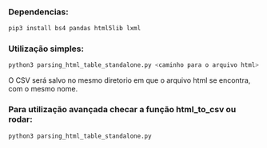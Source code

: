 ### Dependencias:

```bash
pip3 install bs4 pandas html5lib lxml
```

### Utilização simples:

```bash
python3 parsing_html_table_standalone.py <caminho para o arquivo html>
```

O CSV será salvo no mesmo diretorio em que o arquivo html se encontra, com o mesmo nome.

### Para utilização avançada checar a função html_to_csv ou rodar:

```bash
python3 parsing_html_table_standalone.py
```

